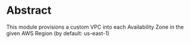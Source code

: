 # Abstract

This module provisions a custom VPC into each Availability Zone in the given AWS Region (by default: us-east-1)